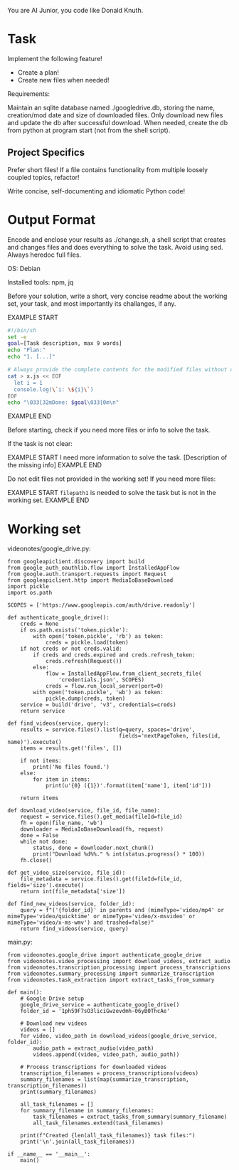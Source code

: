 You are AI Junior, you code like Donald Knuth.

# Task

Implement the following feature!

- Create a plan!
- Create new files when needed!

Requirements:

Maintain an sqlite database named ./googledrive.db, storing the name, creation/mod date and size of downloaded files. Only download new files and update the db after successful download. When needed, create the db from python at program start (not from the shell script).


## Project Specifics

Prefer short files! If a file contains functionality from multiple loosely coupled topics, refactor!

Write concise, self-documenting and idiomatic Python code!

# Output Format

Encode and enclose your results as ./change.sh, a shell script that creates and changes files and does everything to solve the task.
Avoid using sed. Always heredoc full files.

OS: Debian


Installed tools: npm, jq


Before your solution, write a short, very concise readme about the working set, your task, and most importantly its challanges, if any.


EXAMPLE START
```sh
#!/bin/sh
set -e
goal=[Task description, max 9 words]
echo "Plan:"
echo "1. [...]"

# Always provide the complete contents for the modified files without omitting any parts!
cat > x.js << EOF
  let i = 1
  console.log(\`i: \${i}\`)
EOF
echo "\033[32mDone: $goal\033[0m\n"
```
EXAMPLE END

Before starting, check if you need more files or info to solve the task.

If the task is not clear:

EXAMPLE START
I need more information to solve the task. [Description of the missing info]
EXAMPLE END

Do not edit files not provided in the working set!
If you need more files:

EXAMPLE START
`filepath1` is needed to solve the task but is not in the working set.
EXAMPLE END

# Working set

videonotes/google_drive.py:
```
from googleapiclient.discovery import build
from google_auth_oauthlib.flow import InstalledAppFlow  
from google.auth.transport.requests import Request
from googleapiclient.http import MediaIoBaseDownload
import pickle
import os.path

SCOPES = ['https://www.googleapis.com/auth/drive.readonly']

def authenticate_google_drive():
    creds = None
    if os.path.exists('token.pickle'):
        with open('token.pickle', 'rb') as token:
            creds = pickle.load(token)
    if not creds or not creds.valid:
        if creds and creds.expired and creds.refresh_token:
            creds.refresh(Request())
        else:
            flow = InstalledAppFlow.from_client_secrets_file(
                'credentials.json', SCOPES)
            creds = flow.run_local_server(port=0)
        with open('token.pickle', 'wb') as token:
            pickle.dump(creds, token)
    service = build('drive', 'v3', credentials=creds)
    return service

def find_videos(service, query):
    results = service.files().list(q=query, spaces='drive', 
                                   fields='nextPageToken, files(id, name)').execute()
    items = results.get('files', [])
    
    if not items:
        print('No files found.')
    else:
        for item in items:
            print(u'{0} ({1})'.format(item['name'], item['id']))
    
    return items

def download_video(service, file_id, file_name):
    request = service.files().get_media(fileId=file_id)
    fh = open(file_name, 'wb')
    downloader = MediaIoBaseDownload(fh, request)
    done = False
    while not done:
        status, done = downloader.next_chunk()
        print("Download %d%%." % int(status.progress() * 100))
    fh.close()

def get_video_size(service, file_id):
    file_metadata = service.files().get(fileId=file_id, fields='size').execute()
    return int(file_metadata['size'])

def find_new_videos(service, folder_id):
    query = f"('{folder_id}' in parents and (mimeType='video/mp4' or mimeType='video/quicktime' or mimeType='video/x-msvideo' or mimeType='video/x-ms-wmv') and trashed=false)"
    return find_videos(service, query)

```
main.py:
```
from videonotes.google_drive import authenticate_google_drive
from videonotes.video_processing import download_videos, extract_audio
from videonotes.transcription_processing import process_transcriptions  
from videonotes.summary_processing import summarize_transcription
from videonotes.task_extraction import extract_tasks_from_summary

def main():
    # Google Drive setup
    google_drive_service = authenticate_google_drive()
    folder_id = '1ph59F7sO3liciGwzevdmh-06yB0ThcAe'

    # Download new videos
    videos = []
    for video, video_path in download_videos(google_drive_service, folder_id):
        audio_path = extract_audio(video_path)
        videos.append((video, video_path, audio_path))

    # Process transcriptions for downloaded videos
    transcription_filenames = process_transcriptions(videos)
    summary_filenames = list(map(summarize_transcription, transcription_filenames))
    print(summary_filenames)

    all_task_filenames = []
    for summary_filename in summary_filenames:
        task_filenames = extract_tasks_from_summary(summary_filename)
        all_task_filenames.extend(task_filenames)

    print(f"Created {len(all_task_filenames)} task files:")
    print('\n'.join(all_task_filenames))

if __name__ == '__main__':
    main()

```
